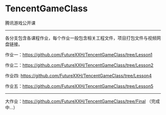 # TencentGameClass
腾讯游戏公开课

-------
各分支包含各课程作业，每个作业一般包含相关工程文件，项目打包文件与视频网盘链接。


作业一：https://github.com/FutureXXH/TencentGameClass/tree/Lesson1

作业二：https://github.com/FutureXXH/TencentGameClass/tree/Lesson2

作业四: https://github.com/FutureXXH/TencentGameClass/tree/Lesson4

作业五：https://github.com/FutureXXH/TencentGameClass/tree/Lesson5

-------

大作业：https://github.com/FutureXXH/TencentGameClass/tree/Final （完成中...）
